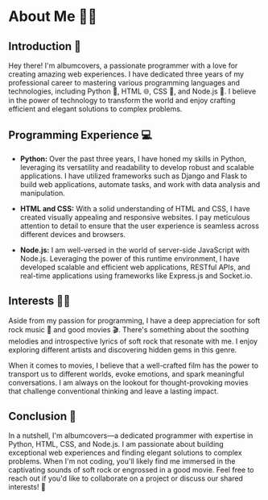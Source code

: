 # About Me 👨‍💻

## Introduction 👋

Hey there! I'm albumcovers, a passionate programmer with a love for creating amazing web experiences. I have dedicated three years of my professional career to mastering various programming languages and technologies, including Python 🐍, HTML 🌐, CSS 💅, and Node.js 🚀. I believe in the power of technology to transform the world and enjoy crafting efficient and elegant solutions to complex problems.

## Programming Experience 💻

- **Python:** Over the past three years, I have honed my skills in Python, leveraging its versatility and readability to develop robust and scalable applications. I have utilized frameworks such as Django and Flask to build web applications, automate tasks, and work with data analysis and manipulation.

- **HTML and CSS:** With a solid understanding of HTML and CSS, I have created visually appealing and responsive websites. I pay meticulous attention to detail to ensure that the user experience is seamless across different devices and browsers.

- **Node.js:** I am well-versed in the world of server-side JavaScript with Node.js. Leveraging the power of this runtime environment, I have developed scalable and efficient web applications, RESTful APIs, and real-time applications using frameworks like Express.js and Socket.io.

## Interests 🎵🎥

Aside from my passion for programming, I have a deep appreciation for soft rock music 🎸 and good movies 🎬. There's something about the soothing melodies and introspective lyrics of soft rock that resonate with me. I enjoy exploring different artists and discovering hidden gems in this genre.

When it comes to movies, I believe that a well-crafted film has the power to transport us to different worlds, evoke emotions, and spark meaningful conversations. I am always on the lookout for thought-provoking movies that challenge conventional thinking and leave a lasting impact.

## Conclusion 🤝

In a nutshell, I'm albumcovers—a dedicated programmer with expertise in Python, HTML, CSS, and Node.js. I am passionate about building exceptional web experiences and finding elegant solutions to complex problems. When I'm not coding, you'll likely find me immersed in the captivating sounds of soft rock or engrossed in a good movie. Feel free to reach out if you'd like to collaborate on a project or discuss our shared interests! 🌟
